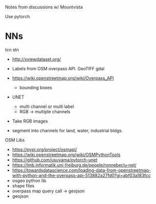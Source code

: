 Notes from discussions w/ Mountvista

Use pytorch

# NNs
tcn
stn


- http://xviewdataset.org/
- Labels from OSM overpass API. GeoTIFF gdal
- https://wiki.openstreetmap.org/wiki/Overpass_API
    - bounding boxes

- UNET
    - multi channel or multi label
    - RGB -> multiple channels
- Take RGB images
- segment into channels for land, water, industrial bldgs.

OSM Libs
- https://pypi.org/project/osmapi/
- https://wiki.openstreetmap.org/wiki/OSMPythonTools
- https://github.com/usuyama/pytorch-unet
- https://lmb.informatik.uni-freiburg.de/people/ronneber/u-net/
- https://towardsdatascience.com/loading-data-from-openstreetmap-with-python-and-the-overpass-api-513882a27fd0?gi=abf03a183fcc
- osgeo python lib
- shape files
- overpass map query call -> geojson
- geojson
